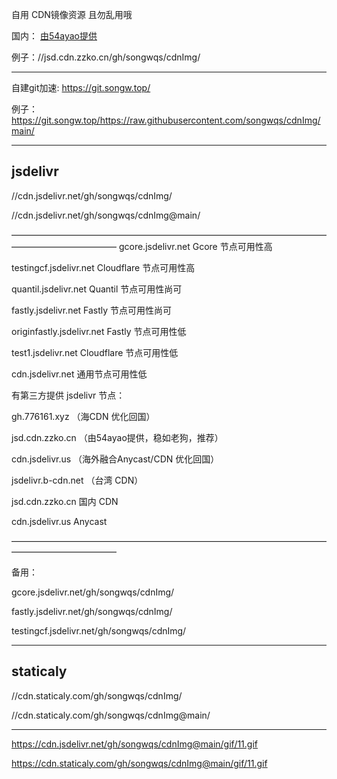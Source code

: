 自用 CDN镜像资源  且勿乱用哦

国内：
[由54ayao提供](https://github.com/54ayao/Chinajsdelivr) 

例子：//jsd.cdn.zzko.cn/gh/songwqs/cdnImg/
__________________________________
自建git加速: 
https://git.songw.top/

例子： https://git.songw.top/https://raw.githubusercontent.com/songwqs/cdnImg/main/
__________________________________
## jsdelivr

//cdn.jsdelivr.net/gh/songwqs/cdnImg/

//cdn.jsdelivr.net/gh/songwqs/cdnImg@main/

————————————————————————————————————————————————
gcore.jsdelivr.net Gcore 节点可用性高

testingcf.jsdelivr.net Cloudflare 节点可用性高

quantil.jsdelivr.net Quantil 节点可用性尚可

fastly.jsdelivr.net Fastly 节点可用性尚可

originfastly.jsdelivr.net Fastly 节点可用性低

test1.jsdelivr.net Cloudflare 节点可用性低

cdn.jsdelivr.net 通用节点可用性低


有第三方提供 jsdelivr 节点：

gh.776161.xyz  （海CDN 优化回国）

jsd.cdn.zzko.cn  （由54ayao提供，稳如老狗，推荐）

cdn.jsdelivr.us  （海外融合Anycast/CDN 优化回国）

jsdelivr.b-cdn.net （台湾 CDN）

jsd.cdn.zzko.cn 国内 CDN

cdn.jsdelivr.us Anycast

————————————————————————————————————————————————

备用：

gcore.jsdelivr.net/gh/songwqs/cdnImg/

fastly.jsdelivr.net/gh/songwqs/cdnImg/

testingcf.jsdelivr.net/gh/songwqs/cdnImg/

__________________________________

## staticaly
//cdn.staticaly.com/gh/songwqs/cdnImg/

//cdn.staticaly.com/gh/songwqs/cdnImg@main/


___________________________________________________________________________

https://cdn.jsdelivr.net/gh/songwqs/cdnImg@main/gif/11.gif

https://cdn.staticaly.com/gh/songwqs/cdnImg@main/gif/11.gif
      
